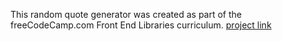 This random quote generator was created as part of the freeCodeCamp.com Front End Libraries curriculum.
[project link](https://brock-poesiat.github.io/bootstrap_random_code_generator/)
